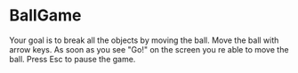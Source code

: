 # BallGame
Your goal is to break all the objects by moving the ball.
Move the ball with arrow keys.
As soon as you see "Go!" on the screen you re able to move the ball.
Press Esc to pause the game.
